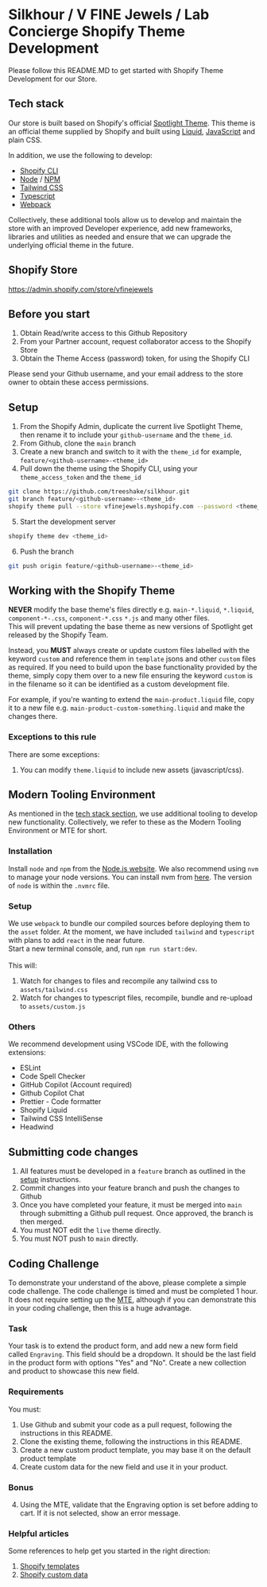 # Silkhour / V FINE Jewels / Lab Concierge Shopify Theme Development

Please follow this README.MD to get started with Shopify Theme Development for our Store.

## Tech stack

Our store is built based on Shopify's official [Spotlight Theme](https://themes.shopify.com/themes/spotlight/styles/default). This theme is an official theme supplied by Shopify and built using [Liquid](https://shopify.dev/themes/liquid/reference), [JavaScript](https://shopify.dev/themes/javascript-api) and plain CSS.<br>

In addition, we use the following to develop:

- [Shopify CLI](https://shopify.dev/themes/tools/cli)
- [Node](https://nodejs.org/en/) / [NPM](https://www.npmjs.com/)
- [Tailwind CSS](https://tailwindcss.com/)
- [Typescript](https://www.typescriptlang.org/)
- [Webpack](https://webpack.js.org/)

Collectively, these additional tools allow us to develop and maintain the store with an improved Developer experience, add new frameworks, libraries and utilities as needed and ensure that we can upgrade the underlying official theme in the future.

## Shopify Store

https://admin.shopify.com/store/vfinejewels

## Before you start

1. Obtain Read/write access to this Github Repository
2. From your Partner account, request collaborator access to the Shopify Store
3. Obtain the Theme Access (password) token, for using the Shopify CLI

Please send your Github username, and your email address to the store owner to obtain these access permissions.

## Setup

1. From the Shopify Admin, duplicate the current live Spotlight Theme, then rename it to include your `github-username` and the `theme_id`.
2. From Github, clone the `main` branch
3. Create a new branch and switch to it with the `theme_id` for example, `feature/<github-username>-<theme_id>`
4. Pull down the theme using the Shopify CLI, using your `theme_access_token` and the `theme_id`

```zsh
git clone https://github.com/treeshake/silkhour.git
git branch feature/<github-username>-<theme_id>
shopify theme pull --store vfinejewels.myshopify.com --password <theme_access_token> --theme <theme_id>
```

5. Start the development server

```zsh
shopify theme dev <theme_id>
```
6. Push the branch

```zsh
git push origin feature/<github-username>-<theme_id>
```

## Working with the Shopify Theme

**NEVER** modify the base theme's files directly e.g. `main-*.liquid`, `*.liquid`, `component-*-.css`, `component-*.css` `*.js` and many other files. <br>
This will prevent updating the base theme as new versions of Spotlight get released by the Shopify Team.

Instead, you **MUST** always create or update custom files labelled with the keyword `custom` and reference them in `template` jsons and other `custom` files as required. If you need to build upon the base functionality provided by the theme, simply copy them over to a new file ensuring the keyword `custom` is in the filename so it can be identified as a custom development file.

For example, if you're wanting to extend the `main-product.liquid` file, copy it to a new file e.g. `main-product-custom-something.liquid` and make the changes there.

### Exceptions to this rule

There are some exceptions:

1. You can modify `theme.liquid` to include new assets (javascript/css).

## Modern Tooling Environment

As mentioned in the [tech stack section](#tech-stack), we use additional tooling to develop new functionality. Collectively, we refer to these as the Modern Tooling Environment or MTE for short.

### Installation

Install `node` and `npm` from the [Node.js website](https://nodejs.org/en/). We also recommend using `nvm` to manage your node versions. You can install nvm from [here](https://github.com/nvm-sh/nvm). The version of `node` is within the `.nvmrc` file.

### Setup

We use `webpack` to bundle our compiled sources before deploying them to the `asset` folder. At the moment, we have included `tailwind` and `typescript` with plans to add `react` in the near future.<br>
Start a new terminal console, and, run `npm run start:dev`. <br>
<br>
This will:
<br>

1. Watch for changes to files and recompile any tailwind css to `assets/tailwind.css`
2. Watch for changes to typescript files, recompile, bundle and re-upload to `assets/custom.js`

### Others

We recommend development using VSCode IDE, with the following extensions:
- ESLint
- Code Spell Checker
- GitHub Copilot (Account required)
- Github Copilot Chat
- Prettier - Code formatter
- Shopify Liquid
- Tailwind CSS IntelliSense
- Headwind

## Submitting code changes

1. All features must be developed in a `feature` branch as outlined in the [setup](setup) instructions.
2. Commit changes into your feature branch and push the changes to Github
3. Once you have completed your feature, it must be merged into `main` through submitting a Github pull request. Once approved, the branch is then merged.
4. You must NOT edit the `live` theme directly.
5. You must NOT push to `main` directly.

## Coding Challenge

To demonstrate your understand of the above, please complete a simple code challenge. The code challenge is timed and must be completed 1 hour. It does not require setting up the [MTE](modern-tooling-environment), although if you can demonstrate this in your coding challenge, then this is a huge advantage.<br>

### Task

Your task is to extend the product form, and add new a new form field called `Engraving`. This field should be a dropdown. It should be the last field in the product form with options "Yes" and "No". Create a new collection and product to showcase this new field.

### Requirements

You must:

1. Use Github and submit your code as a pull request, following the instructions in this README.
2. Clone the existing theme, following the instructions in this README. 
2. Create a new custom product template, you may base it on the default product template
3. Create custom data for the new field and use it in your product.

### Bonus

4. Using the MTE, validate that the Engraving option is set before adding to cart. If it is not selected, show an error message.

### Helpful articles

Some references to help get you started in the right direction:

1. [Shopify templates](https://help.shopify.com/en/manual/online-store/themes/theme-structure/templates)
2. [Shopify custom data](https://help.shopify.com/en/manual/custom-data)
